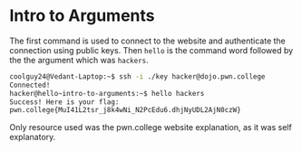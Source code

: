 # Intro to Arguments
The first command is used to connect to the website and authenticate the connection using public keys. Then `hello` is the command word followed by the the argument which was `hackers`.
```bash
coolguy24@Vedant-Laptop:~$ ssh -i ./key hacker@dojo.pwn.college
Connected!
hacker@hello~intro-to-arguments:~$ hello hackers
Success! Here is your flag:
pwn.college{MuI41L2tsr_j8k4wNi_N2PcEdu6.dhjNyUDL2AjN0czW}
```
Only resource used was the pwn.college website explanation, as it was self explanatory.

